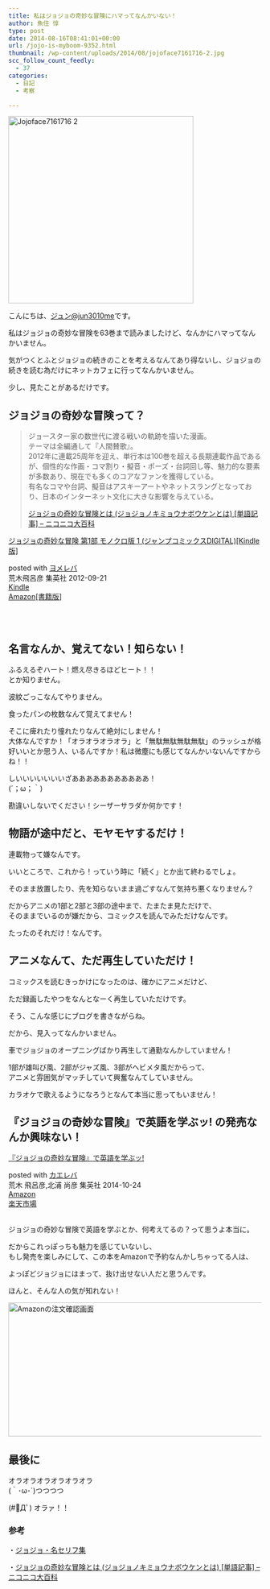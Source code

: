 ```yaml
---
title: 私はジョジョの奇妙な冒険にハマってなんかいない！
author: 魚住 惇
type: post
date: 2014-08-16T08:41:01+00:00
url: /jojo-is-myboom-9352.html
thumbnail: /wp-content/uploads/2014/08/jojoface7161716-2.jpg
scc_follow_count_feedly:
  - 37
categories:
  - 日記
  - 考察

---
```

<img decoding="async" loading="lazy" title="jojoface7161716 2.jpg" src="/wp-content/uploads/2014/08/jojoface7161716-2.jpg" alt="Jojoface7161716 2" width="368" height="372" border="0" />

<!--more-->

こんにちは、[ジュン@jun3010me][1]です。

私はジョジョの奇妙な冒険を63巻まで読みましたけど、なんかにハマってなんかいません。

気がつくとふとジョジョの続きのことを考えるなんてあり得ないし、ジョジョの続きを読む為だけにネットカフェに行ってなんかいません。

少し、見たことがあるだけです。 

## ジョジョの奇妙な冒険って？

> ジョースター家の数世代に渡る戦いの軌跡を描いた漫画。  
> テーマは全編通して『人間賛歌』。  
> 2012年に連載25周年を迎え、単行本は100巻を超える長期連載作品であるが、個性的な作画・コマ割り・擬音・ポーズ・台詞回し等、魅力的な要素が多数あり、現在でも多くのコアなファンを獲得している。  
> 有名なコマや台詞、擬音はアスキーアートやネットスラングとなっており、日本のインターネット文化に大きな影響を与えている。
> 
> <p class="origin">
>   <a href="http://dic.nicovideo.jp/a/%E3%82%B8%E3%83%A7%E3%82%B8%E3%83%A7%E3%81%AE%E5%A5%87%E5%A6%99%E3%81%AA%E5%86%92%E9%99%BA" target="new">ジョジョの奇妙な冒険とは (ジョジョノキミョウナボウケンとは) [単語記事] &#8211; ニコニコ大百科</a>
> </p>



<div class="booklink-box">
  <div class="booklink-image">
    <a href="http://www.amazon.co.jp/exec/obidos/asin/B009LHC7A4/jn050191-22/" rel="nofollow" target="_blank"><img decoding="async" style="border: none;" src="http://ecx.images-amazon.com/images/I/513aKfxAmmL._SL160_.jpg" alt="" /></a>
  </div>
  <div class="booklink-info">
    <div class="booklink-name">
      <a href="http://www.amazon.co.jp/exec/obidos/asin/B009LHC7A4/jn050191-22/" rel="nofollow" target="_blank">ジョジョの奇妙な冒険 第1部 モノクロ版 1 (ジャンプコミックスDIGITAL)[Kindle版]</a></p>
      <div class="booklink-powered-date">
        posted with <a href="http://yomereba.com" rel="nofollow" target="_blank">ヨメレバ</a>
      </div>
    </div>
    <div class="booklink-detail">
      荒木飛呂彦 集英社 2012-09-21
    </div>
    <div class="booklink-link2">
      <div class="shoplinkkindle">
        <a href="http://www.amazon.co.jp/exec/obidos/ASIN/B009LHC7A4/jn050191-22/" rel="nofollow" target="_blank">Kindle</a>
      </div>
      <div class="shoplinkamazon">
        <a title="アマゾン" href="http://www.amazon.co.jp/exec/obidos/ASIN/4086177846/jn050191-22/" rel="nofollow" target="_blank">Amazon[書籍版]</a>
      </div>
    </div>
  </div>
  <div class="booklink-footer">
     
  </div>
</div>

 

## 名言なんか、覚えてない！知らない！

ふるえるぞハート！燃え尽きるほどヒート！！  
とか知りません。

波紋ごっこなんてやりません。

食ったパンの枚数なんて覚えてません！

そこに痺れたり憧れたりなんて絶対にしません！  
大体なんですか！「オラオラオラオラ」と「無駄無駄無駄無駄」のラッシュが格好いいとか思う人、いるんですか！私は微塵にも感じてなんかいないんですからね！！

しいいいいいいいざあああああああああああ！  
(´；ω；｀)

勘違いしないでください！シーザーサラダか何かです！ 

## 物語が途中だと、モヤモヤするだけ！

連載物って嫌なんです。

いいところで、これから！っていう時に「続く」とか出て終わるでしょ。

そのまま放置したり、先を知らないまま過ごすなんて気持ち悪くなりません？

だからアニメの1部と2部と3部の途中まで、たまたま見ただけで、  
そのままでいるのが嫌だから、コミックスを読んでみただけなんです。

たったのそれだけ！なんです。 

## アニメなんて、ただ再生していただけ！

コミックスを読むきっかけになったのは、確かにアニメだけど、

ただ録画したやつをなんとなーく再生していただけです。

そう、こんな感じにブログを書きながらね。

だから、見入ってなんかいません。

車でジョジョのオープニングばかり再生して通勤なんかしていません！

1部が雄叫び風、2部がジャズ風、3部がヘビメタ風だからって、  
アニメと雰囲気がマッチしていて興奮なんてしていません。

カラオケで歌えるようになろうとなんて本当に思ってもいません！ 

## 『ジョジョの奇妙な冒険』で英語を学ぶッ! の発売なんか興味ない！

<div class="kaerebalink-box">
  <div class="kaerebalink-image">
    <a href="http://www.amazon.co.jp/exec/obidos/ASIN/4087860469/jn050191-22/ref=nosim/" rel="nofollow" target="_blank"><img decoding="async" style="border: none;" src="http://ecx.images-amazon.com/images/I/51jo-SlIV3L._SL160_.jpg" alt="" /></a>
  </div>
  <div class="kaerebalink-info">
    <div class="kaerebalink-name">
      <a href="http://www.amazon.co.jp/exec/obidos/ASIN/4087860469/jn050191-22/ref=nosim/" rel="nofollow" target="_blank">『ジョジョの奇妙な冒険』で英語を学ぶッ!</a></p>
      <div class="kaerebalink-powered-date">
        posted with <a href="http://kaereba.com" rel="nofollow" target="_blank">カエレバ</a>
      </div>
    </div>
    <div class="kaerebalink-detail">
      荒木 飛呂彦,北浦 尚彦 集英社 2014-10-24
    </div>
    <div class="kaerebalink-link1">
      <div class="shoplinkamazon">
        <a title="アマゾン" href="http://www.amazon.co.jp/gp/search?keywords=%81w%83W%83%87%83W%83%87%82%CC%8A%EF%96%AD%82%C8%96%60%8C%AF%81x%82%C5%89p%8C%EA%82%F0%8Aw%82%D4%83b%21&__mk_ja_JP=%83J%83%5E%83J%83i&tag=jn050191-22" rel="nofollow" target="_blank">Amazon</a>
      </div>
      <div class="shoplinkrakuten">
        <a title="楽天市場" href="http://hb.afl.rakuten.co.jp/hgc/11e849bc.34cdbdf2.11e849bd.aca19015/?pc=http%3A%2F%2Fsearch.rakuten.co.jp%2Fsearch%2Fmall%2F%25E3%2580%258E%25E3%2582%25B8%25E3%2583%25A7%25E3%2582%25B8%25E3%2583%25A7%25E3%2581%25AE%25E5%25A5%2587%25E5%25A6%2599%25E3%2581%25AA%25E5%2586%2592%25E9%2599%25BA%25E3%2580%258F%25E3%2581%25A7%25E8%258B%25B1%25E8%25AA%259E%25E3%2582%2592%25E5%25AD%25A6%25E3%2581%25B6%25E3%2583%2583%2521%2F-%2Ff.1-p.1-s.1-sf.0-st.A-v.2%3Fx%3D0%26scid%3Daf_ich_link_urltxt%26m%3Dhttp%3A%2F%2Fm.rakuten.co.jp%2F" rel="nofollow" target="_blank">楽天市場</a>
      </div>
    </div>
  </div>
  <div class="booklink-footer" style="clear: left;">
     
  </div>
</div>

ジョジョの奇妙な冒険で英語を学ぶとか、何考えてるの？って思うよ本当に。

だからこれっぽっちも魅力を感じていないし、  
もし発売を楽しみにして、この本をAmazonで予約なんかしちゃってる人は、

よっぽどジョジョにはまって、抜け出せない人だと思うんです。

ほんと、そんな人の気が知れない！

<img decoding="async" loading="lazy" title="スクリーンショット 2014-08-16 16.57.56.png" src="/wp-content/uploads/2014/08/e0b9f39f8cc472511ffe55f67c3e4c3d.png" alt="Amazonの注文確認画面" width="600" height="266" border="0" /> 

## 最後に

オラオラオラオラオラオラ  
(｀･ω･´)つつつつ

(#ﾟДﾟ) オラァ！！

### 参考

・<a href="http://kajipon.sakura.ne.jp/art/jojo9.htm" target="_blank">ジョジョ・名セリフ集</a>

・<a href="http://dic.nicovideo.jp/a/%E3%82%B8%E3%83%A7%E3%82%B8%E3%83%A7%E3%81%AE%E5%A5%87%E5%A6%99%E3%81%AA%E5%86%92%E9%99%BA" target="_blank">ジョジョの奇妙な冒険とは (ジョジョノキミョウナボウケンとは) [単語記事] &#8211; ニコニコ大百科</a>

 [1]: https://twitter.com/jun3010me